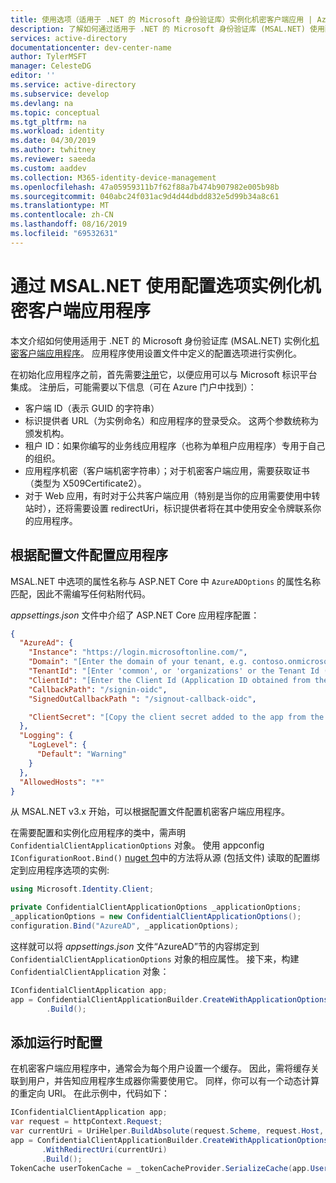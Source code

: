 ```yaml
---
title: 使用选项（适用于 .NET 的 Microsoft 身份验证库）实例化机密客户端应用 | Azure
description: 了解如何通过适用于 .NET 的 Microsoft 身份验证库 (MSAL.NET) 使用配置选项实例化机密客户端应用程序。
services: active-directory
documentationcenter: dev-center-name
author: TylerMSFT
manager: CelesteDG
editor: ''
ms.service: active-directory
ms.subservice: develop
ms.devlang: na
ms.topic: conceptual
ms.tgt_pltfrm: na
ms.workload: identity
ms.date: 04/30/2019
ms.author: twhitney
ms.reviewer: saeeda
ms.custom: aaddev
ms.collection: M365-identity-device-management
ms.openlocfilehash: 47a05959311b7f62f88a7b474b907982e005b98b
ms.sourcegitcommit: 040abc24f031ac9d4d44dbdd832e5d99b34a8c61
ms.translationtype: MT
ms.contentlocale: zh-CN
ms.lasthandoff: 08/16/2019
ms.locfileid: "69532631"
---
```

# <a name="instantiate-a-confidential-client-application-with-configuration-options-using-msalnet"></a>通过 MSAL.NET 使用配置选项实例化机密客户端应用程序

本文介绍如何使用适用于 .NET 的 Microsoft 身份验证库 (MSAL.NET) 实例化[机密客户端应用程序](msal-client-applications.md)。  应用程序使用设置文件中定义的配置选项进行实例化。

在初始化应用程序之前，首先需要[注册](quickstart-register-app.md)它，以便应用可以与 Microsoft 标识平台集成。 注册后，可能需要以下信息（可在 Azure 门户中找到）：

- 客户端 ID（表示 GUID 的字符串）
- 标识提供者 URL（为实例命名）和应用程序的登录受众。 这两个参数统称为颁发机构。
- 租户 ID：如果你编写的业务线应用程序（也称为单租户应用程序）专用于自己的组织。
- 应用程序机密（客户端机密字符串）；对于机密客户端应用，需要获取证书（类型为 X509Certificate2）。
- 对于 Web 应用，有时对于公共客户端应用（特别是当你的应用需要使用中转站时），还将需要设置 redirectUri，标识提供者将在其中使用安全令牌联系你的应用程序。

## <a name="configure-the-application-from-the-config-file"></a>根据配置文件配置应用程序
MSAL.NET 中选项的属性名称与 ASP.NET Core 中 `AzureADOptions` 的属性名称匹配，因此不需编写任何粘附代码。

*appsettings.json* 文件中介绍了 ASP.NET Core 应用程序配置：

```json
{
  "AzureAd": {
    "Instance": "https://login.microsoftonline.com/",
    "Domain": "[Enter the domain of your tenant, e.g. contoso.onmicrosoft.com]",
    "TenantId": "[Enter 'common', or 'organizations' or the Tenant Id (Obtained from the Azure portal. Select 'Endpoints' from the 'App registrations' blade and use the GUID in any of the URLs), e.g. da41245a5-11b3-996c-00a8-4d99re19f292]",
    "ClientId": "[Enter the Client Id (Application ID obtained from the Azure portal), e.g. ba74781c2-53c2-442a-97c2-3d60re42f403]",
    "CallbackPath": "/signin-oidc",
    "SignedOutCallbackPath ": "/signout-callback-oidc",

    "ClientSecret": "[Copy the client secret added to the app from the Azure portal]"
  },
  "Logging": {
    "LogLevel": {
      "Default": "Warning"
    }
  },
  "AllowedHosts": "*"
}
```

从 MSAL.NET v3.x 开始，可以根据配置文件配置机密客户端应用程序。

在需要配置和实例化应用程序的类中，需声明 `ConfidentialClientApplicationOptions` 对象。  使用 appconfig `IConfigurationRoot.Bind()` [nuget 包](https://www.nuget.org/packages/Microsoft.Extensions.Configuration.Binder)中的方法将从源 (包括文件) 读取的配置绑定到应用程序选项的实例:

```csharp
using Microsoft.Identity.Client;

private ConfidentialClientApplicationOptions _applicationOptions;
_applicationOptions = new ConfidentialClientApplicationOptions();
configuration.Bind("AzureAD", _applicationOptions);
```

这样就可以将 *appsettings.json* 文件“AzureAD”节的内容绑定到 `ConfidentialClientApplicationOptions` 对象的相应属性。  接下来，构建 `ConfidentialClientApplication` 对象：

```csharp
IConfidentialClientApplication app;
app = ConfidentialClientApplicationBuilder.CreateWithApplicationOptions(_applicationOptions)
        .Build();
```

## <a name="add-runtime-configuration"></a>添加运行时配置
在机密客户端应用程序中，通常会为每个用户设置一个缓存。 因此，需将缓存关联到用户，并告知应用程序生成器你需要使用它。 同样，你可以有一个动态计算的重定向 URI。 在此示例中，代码如下：

```csharp
IConfidentialClientApplication app;
var request = httpContext.Request;
var currentUri = UriHelper.BuildAbsolute(request.Scheme, request.Host, request.PathBase, _azureAdOptions.CallbackPath ?? string.Empty);
app = ConfidentialClientApplicationBuilder.CreateWithApplicationOptions(_applicationOptions)
       .WithRedirectUri(currentUri)
       .Build();
TokenCache userTokenCache = _tokenCacheProvider.SerializeCache(app.UserTokenCache,httpContext, claimsPrincipal);
```


